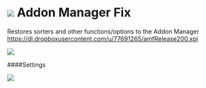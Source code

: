 ![](https://camo.githubusercontent.com/531a9fe1fef4207bda2408b9c98bfd46f96c9de6/68747470733a2f2f6d656469616372752e73682f6d2d317a502d6537796f55672e706e67) Addon Manager Fix
=================

Restores sorters and other functions/options to the Addon Manager
https://dl.dropboxusercontent.com/u/77691265/amfRelease200.xpi

![](https://camo.githubusercontent.com/34aba35e2235cbfb98846fa8463423656579f881/68747470733a2f2f6d656469616372752e73682f7562593349436531715456632e706e67)

####Settings

![](https://mediacru.sh/bKuDLK6m0mMW.png)
